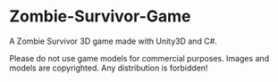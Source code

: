 # Zombie-Survivor-Game
A Zombie Survivor 3D game made with Unity3D and C#. 

Please do not use game models for commercial purposes. Images and models are copyrighted. Any distribution is forbidden!
